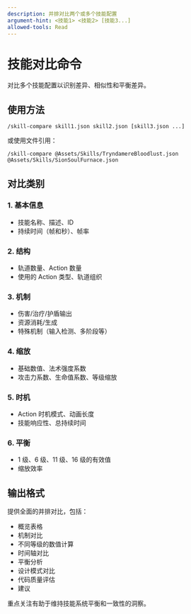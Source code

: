 ```yaml
---
description: 并排对比两个或多个技能配置
argument-hint: <技能1> <技能2> [技能3...]
allowed-tools: Read
---
```


# 技能对比命令

对比多个技能配置以识别差异、相似性和平衡差异。

## 使用方法

```
/skill-compare skill1.json skill2.json [skill3.json ...]
```

或使用文件引用：
```
/skill-compare @Assets/Skills/TryndamereBloodlust.json @Assets/Skills/SionSoulFurnace.json
```

## 对比类别

### 1. 基本信息
- 技能名称、描述、ID
- 持续时间（帧和秒）、帧率

### 2. 结构
- 轨道数量、Action 数量
- 使用的 Action 类型、轨道组织

### 3. 机制
- 伤害/治疗/护盾输出
- 资源消耗/生成
- 特殊机制（输入检测、多阶段等）

### 4. 缩放
- 基础数值、法术强度系数
- 攻击力系数、生命值系数、等级缩放

### 5. 时机
- Action 时机模式、动画长度
- 技能响应性、总持续时间

### 6. 平衡
- 1 级、6 级、11 级、16 级的有效值
- 缩放效率

## 输出格式

提供全面的并排对比，包括：
- 概览表格
- 机制对比
- 不同等级的数值计算
- 时间轴对比
- 平衡分析
- 设计模式对比
- 代码质量评估
- 建议

重点关注有助于维持技能系统平衡和一致性的洞察。

